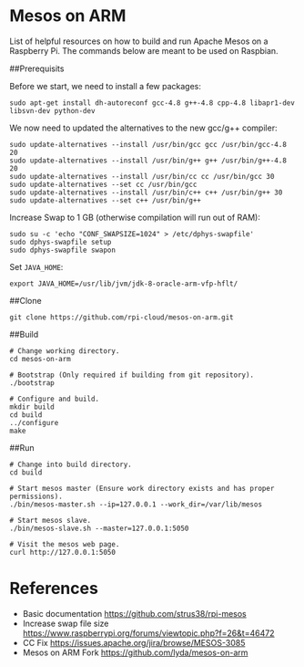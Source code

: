 # Mesos on ARM

List of helpful resources on how to build and run Apache Mesos on a Raspberry Pi. The commands below are meant to be used on Raspbian. 

##Prerequisits

Before we start, we need to install a few packages:
```
sudo apt-get install dh-autoreconf gcc-4.8 g++-4.8 cpp-4.8 libapr1-dev libsvn-dev python-dev
```

We now need to updated the alternatives to the new gcc/g++ compiler:
```
sudo update-alternatives --install /usr/bin/gcc gcc /usr/bin/gcc-4.8 20
sudo update-alternatives --install /usr/bin/g++ g++ /usr/bin/g++-4.8 20
sudo update-alternatives --install /usr/bin/cc cc /usr/bin/gcc 30
sudo update-alternatives --set cc /usr/bin/gcc
sudo update-alternatives --install /usr/bin/c++ c++ /usr/bin/g++ 30
sudo update-alternatives --set c++ /usr/bin/g++
```

Increase Swap to 1 GB (otherwise compilation will run out of RAM):
```
sudo su -c 'echo "CONF_SWAPSIZE=1024" > /etc/dphys-swapfile'
sudo dphys-swapfile setup
sudo dphys-swapfile swapon
```

Set `JAVA_HOME`:
```
export JAVA_HOME=/usr/lib/jvm/jdk-8-oracle-arm-vfp-hflt/ 
```

##Clone
```
git clone https://github.com/rpi-cloud/mesos-on-arm.git
```

##Build
```
# Change working directory.
cd mesos-on-arm

# Bootstrap (Only required if building from git repository).
./bootstrap

# Configure and build.
mkdir build
cd build
../configure
make
```

##Run
```
# Change into build directory.
cd build

# Start mesos master (Ensure work directory exists and has proper permissions).
./bin/mesos-master.sh --ip=127.0.0.1 --work_dir=/var/lib/mesos

# Start mesos slave.
./bin/mesos-slave.sh --master=127.0.0.1:5050

# Visit the mesos web page.
curl http://127.0.0.1:5050
```

# References

* Basic documentation
  https://github.com/strus38/rpi-mesos
* Increase swap file size
  https://www.raspberrypi.org/forums/viewtopic.php?f=26&t=46472
* CC Fix
  https://issues.apache.org/jira/browse/MESOS-3085
* Mesos on ARM Fork
  https://github.com/lyda/mesos-on-arm
